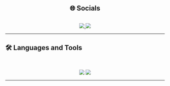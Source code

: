 <h2 align="center">🌐 Socials</h2>

<br>

<div align="center">
  <a href="camthornton.07@gmail.com">
    <img src="https://img.shields.io/badge/Gmail-333333?style=for-the-badge&logo=gmail&logoColor=red" />
  </a>
  <a href="https://www.linkedin.com/in/cameron-thornton-250155355/" target="_blank">
    <img src="https://img.shields.io/badge/LinkedIn-0077B5?style=for-the-badge&logo=linkedin&logoColor=white" target="_blank" />
  </a>
</div>

<hr>

<h2 align="centre">🛠️ Languages and Tools</h2>

<br>

<p align="center">
  <img src="https://skillicons.dev/icons?i=,git,python" />
  <img src="https://skillicons.dev/icons?i=html,css" />
</p>

<hr>
